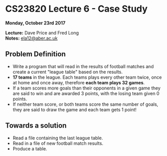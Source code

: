 # CS23820 Lecture 6 - Case Study 
__Monday, October 23rd 2017__ 
 
**Lecture:** Dave Price and Fred Long  
**Notes:** ela12@aber.ac.uk

## Problem Definition 

- Write a program that will read in the results of football matches and create a current "league table" based on the results. 
- **17 teams** in the league. Each teams plays every other team twice, once at home and once away, therefore **each team plays 32 games**. 
- If a team scores more goals than their opponents in a given game they are said to win and are awarded 3 points, with the losing team given 0 points. 
- If neither team score, or both teams score the same number of goals, they are said to draw the game and each team gets 1 point!

## Towards a solution 

- Read a file containing the last league table. 
- Read in a file of new football match results. 
- Produce a table. 

